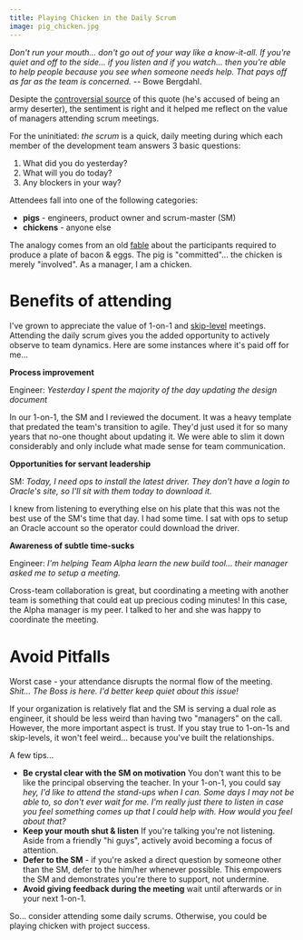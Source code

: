 ```yaml
---
title: Playing Chicken in the Daily Scrum
image: pig_chicken.jpg
---
```


*Don't run your mouth... don't go out of your way like a know-it-all.  If you're quiet and off to the side... if you listen and if you watch... then you're able to help people because you see when someone needs help.  That pays off as far as the team is concerned.* -- Bowe Bergdahl.

Desipte the [controversial source](http://www.nytimes.com/2015/12/11/business/media/serial-season-2-bowe-bergdahl-recalls-his-afghan-odyssey.html) of this quote (he's accused of being an army deserter), the sentiment is right and it helped me reflect on the value of managers attending scrum meetings.

For the uninitiated: *the scrum* is a quick, daily meeting during which each member of the development team answers 3 basic questions:

1. What did you do yesterday?
2. What will you do today?
3. Any blockers in your way?

Attendees fall into one of the following categories:

* **pigs** - engineers, product owner and scrum-master (SM)
* **chickens**  - anyone else

The analogy comes from an old [fable](https://en.wikipedia.org/wiki/The_Chicken_and_the_Pig) about the participants required to produce a plate of bacon & eggs. The pig is "committed"... the chicken is merely "involved".  As a manager, I am a chicken.


# Benefits of attending

I've grown to appreciate the value of 1-on-1 and [skip-level](https://www.linkedin.com/pulse/20130305175712-2293107-benefitting-from-skip-level-1-1s-tips-and-pitfalls) meetings.  Attending the daily scrum gives you the added opportunity to actively observe to team dynamics.  Here are some instances where it's paid off for me...

**Process improvement**

Engineer: *Yesterday I spent the majority of the day updating the design document*

In our 1-on-1, the SM and I reviewed the document.  It was a heavy template that predated the team's transition to agile.  They'd just used it for so many years that no-one thought about updating it.  We were able to slim it down considerably and only include what made sense for team communication.

**Opportunities for servant leadership**

SM: *Today, I need ops to install the latest driver.  They don't have a login to Oracle's site, so I'll sit with them today to download it.*

I knew from listening to everything else on his plate that this was not the best use of the SM's time that day.  I had some time.  I sat with ops to setup an Oracle account so the operator could download the driver.

**Awareness of subtle time-sucks**

Engineer: *I'm helping Team Alpha learn the new build tool... their manager asked me to setup a meeting.*

Cross-team collaboration is great, but coordinating a meeting with another team is something that could eat up precious coding minutes!  In this case, the Alpha manager is my peer.  I talked to her and she was happy to coordinate the meeting.

# Avoid Pitfalls

Worst case - your attendance disrupts the normal flow of the meeting.  *Shit... The Boss is here.  I'd better keep quiet about this issue!*

If your organization is relatively flat and the SM is serving a dual role as engineer, it should be less weird than having two "managers" on the call.  However, the more important aspect is trust.  If you stay true to 1-on-1s and skip-levels, it won't feel weird... because you've built the relationships.

A few tips...

* **Be crystal clear with the SM on motivation** You don't want this to be like the principal observing the teacher.  In your 1-on-1, you could say  *hey, I'd like to attend the stand-ups when I can.  Some days I may not be able to, so don't ever wait for me.  I'm really just there to listen in case you feel something comes up that I could help with.  How would you feel about that?*
* **Keep your mouth shut & listen**  If you're talking you're not listening.  Aside from a friendly "hi guys", actively avoid becoming a focus of attention.  
* **Defer to the SM** - if you're asked a direct question by someone other than the SM, defer to the him/her whenever possible.  This empowers the SM and demonstrates you're there to support, not undermine.
* **Avoid giving feedback during the meeting** wait until afterwards or in your next 1-on-1.

So... consider attending some daily scrums.  Otherwise, you could be playing chicken with project success.